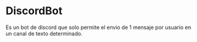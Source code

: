# DiscordBot
Es un bot de discord que solo permite el envio de 1 mensaje por usuario en un canal de texto determinado.